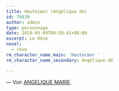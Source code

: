 ```yaml
---
title: Hautecœur (Angélique de)
id: 76639
author: admin
type: personnage
date: 2010-03-09T09:59:41+00:00
excerpt: Le Rêve
novel:
  - reve
rm_character_name_main: 'Hautecœur '
rm_character_name_secondary: Angélique de

---
```

— Voir <a href="/personnage/angelique-marie" target="_self">ANGELIQUE MARIE</a>.